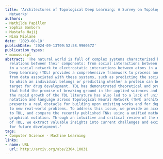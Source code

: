 ```yaml
---
title: 'Architectures of Topological Deep Learning: A Survey on Topological Neural
  Networks'
authors:
- Mathilde Papillon
- Sophia Sanborn
- Mustafa Hajij
- Nina Miolane
date: '2023-08-18'
publishDate: '2024-09-13T09:52:58.996057Z'
publication_types:
- manuscript
abstract: 'The natural world is full of complex systems characterized by intricate
  relations between their components: from social interactions between individuals
  in a social network to electrostatic interactions between atoms in a protein. Topological
  Deep Learning (TDL) provides a comprehensive framework to process and extract knowledge
  from data associated with these systems, such as predicting the social community
  to which an individual belongs or predicting whether a protein can be a reasonable
  target for drug development. TDL has demonstrated theoretical and practical advantages
  that hold the promise of breaking ground in the applied sciences and beyond. However,
  the rapid growth of the TDL literature has also led to a lack of unification in
  notation and language across Topological Neural Network (TNN) architectures. This
  presents a real obstacle for building upon existing works and for deploying TNNs
  to new real-world problems. To address this issue, we provide an accessible introduction
  to TDL, and compare the recently published TNNs using a unified mathematical and
  graphical notation. Through an intuitive and critical review of the emerging field
  of TDL, we extract valuable insights into current challenges and exciting opportunities
  for future development.'
tags:
- Computer Science - Machine Learning
links:
- name: URL
  url: http://arxiv.org/abs/2304.10031
---
```

